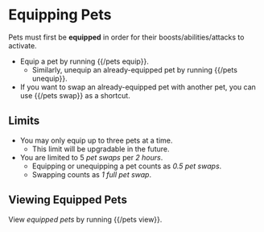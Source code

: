 # Equipping Pets

Pets must first be **equipped** in order for their boosts/abilities/attacks to activate.
- Equip a pet by running {{/pets equip}}.
  - Similarly, unequip an already-equipped pet by running {{/pets unequip}}.
- If you want to swap an already-equipped pet with another pet, you can use {{/pets swap}} as a shortcut.

## Limits

- You may only equip up to three pets at a time.
  - This limit will be upgradable in the future.
- You are limited to 5 *pet swaps* per *2 hours*.
  - Equipping or unequipping a pet counts as *0.5 pet swaps*.
  - Swapping counts as *1 full pet swap*.

## Viewing Equipped Pets

View *equipped pets* by running {{/pets view}}.